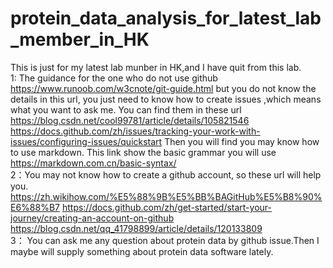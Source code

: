 # protein_data_analysis_for_latest_lab_member_in_HK
This is just for my latest lab munber in HK,and I have quit from this lab.  
1: The guidance for the one who do not use github   https://www.runoob.com/w3cnote/git-guide.html  but you do not know the details in this url, you just need to know how to create issues ,which means what you want to ask me. You can find them in these url https://blog.csdn.net/cool99781/article/details/105821546 https://docs.github.com/zh/issues/tracking-your-work-with-issues/configuring-issues/quickstart 
Then you will find you may know how to use markdown. This link show the basic grammar you will use  https://markdown.com.cn/basic-syntax/   
2：You may not know how to create a github account, so these url will help you. https://zh.wikihow.com/%E5%88%9B%E5%BB%BAGitHub%E5%B8%90%E6%88%B7   https://docs.github.com/zh/get-started/start-your-journey/creating-an-account-on-github  https://blog.csdn.net/qq_41798899/article/details/120133809   
3： You can ask me any question about protein data by github issue.Then I maybe will supply something about protein data software lately.

